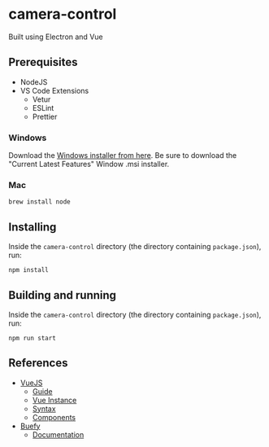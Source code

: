 # camera-control

Built using Electron and Vue

## Prerequisites

- NodeJS
- VS Code Extensions
  - Vetur
  - ESLint
  - Prettier

### Windows

Download the [Windows installer from here](https://nodejs.org/en/download/current/). Be sure to download the "Current Latest Features" Window .msi installer.

### Mac

```
brew install node
```

## Installing

Inside the `camera-control` directory (the directory containing `package.json`), run:

```
npm install
```

## Building and running

Inside the `camera-control` directory (the directory containing `package.json`), run:

```
npm run start
```

## References

- [VueJS](https://vuejs.org/)
  - [Guide](https://vuejs.org/v2/guide/)
  - [Vue Instance](https://vuejs.org/v2/guide/instance.html)
  - [Syntax](https://vuejs.org/v2/guide/syntax.html)
  - [Components](https://vuejs.org/v2/guide/components.html)
- [Buefy](https://buefy.github.io/)
  - [Documentation](https://buefy.github.io/documentation)
